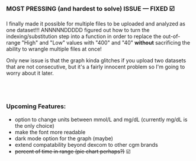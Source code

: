 ### MOST PRESSING (and hardest to solve) ISSUE — FIXED ☑️
I finally made it possible for multiple files to be uploaded and analyzed as one dataset!!! ANNNNNDDDDD figured out
how to turn the indexing/substitution step into a function in order to replace the out-of-range "High" and "Low" values with "400" and "40" <strong>without</strong> 
sacrificing the ability to wrangle multiple files at once!

Only new issue is that the graph kinda glitches if you upload two datasets that are not consecutive, but it's a fairly innocent problem so I'm going to worry about it later.

<br></br>

### Upcoming Features: 
  - option to change units between mmol/L and mg/dL (currently mg/dL is the only choice)
  - make the font more readable
  - dark mode option for the graph (maybe)
  - extend compatability beyond dexcom to other cgm brands
  - <s>percent of time in range (pie chart perhaps?)</s> ☑️
